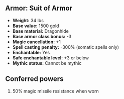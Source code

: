 ## Armor: Suit of Armor

- **Weight:** 34 lbs
- **Base value:** 1500 gold
- **Base material:** Dragonhide
- **Base armor class bonus:** -3
- **Magic cancellation:** +1
- **Spell casting penalty:** -300% (somatic spells only)
- **Enchantable:** Yes
- **Safe enchantable level:** +3 or below
- **Mythic status:** Cannot be mythic

## Conferred powers

1. 50% magic missile resistance when worn
